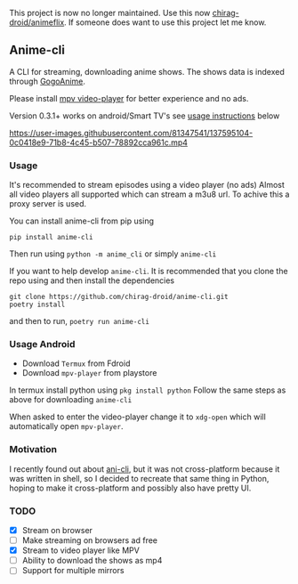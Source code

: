 This project is now no longer maintained. Use this now [chirag-droid/animeflix](https://github.com/chirag-droid/animeflix). If someone does want to use this project let me know.

## Anime-cli

A CLI for streaming, downloading anime shows.
The shows data is indexed through [GogoAnime](https://gogoanime.pe).

Please install [mpv video-player](https://mpv.io/installation/) for better experience and no ads.

Version 0.3.1+ works on android/Smart TV's see [usage instructions](#usage-android) below

https://user-images.githubusercontent.com/81347541/137595104-0c0418e9-71b8-4c45-b507-78892cca961c.mp4

### Usage
It's recommended to stream episodes using a video player (no ads)
Almost all video players all supported which can stream a m3u8 url. To achive this a proxy server is used.

You can install anime-cli from pip using
```
pip install anime-cli
```
Then run using `python -m anime_cli` or simply `anime-cli`

If you want to help develop `anime-cli`. It is recommended that you clone the repo using and then install the dependencies
```
git clone https://github.com/chirag-droid/anime-cli.git
poetry install
```
and then to run, `poetry run anime-cli`

### Usage Android
- Download `Termux` from Fdroid
- Download `mpv-player` from playstore

In termux install python using `pkg install python`
Follow the same steps as above for downloading `anime-cli`

When asked to enter the video-player change it to `xdg-open` which will automatically open `mpv-player`.

### Motivation

I recently found out about [ani-cli](https://github.com/pystardust/ani-cli), but it was not cross-platform because it was written in shell, so I decided to recreate that same thing in Python, hoping to make it cross-platform and possibly also have pretty UI.

### TODO
- [x] Stream on browser
- [ ] Make streaming on browsers ad free
- [x] Stream to video player like MPV
- [ ] Ability to download the shows as mp4
- [ ] Support for multiple mirrors
